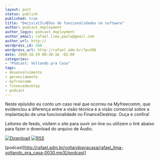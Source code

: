 ```yaml
--- 
layout: post
status: publish
published: true
title: "Decis\xC3\xB5es de funcionalidades no software"
author: podcast_deployment
author_login: podcast_deployment
author_email: rafael.lima.paula@gmail.com
author_url: http://
wordpress_id: 266
wordpress_url: http://rafael.adm.br/?p=266
date: 2008-10-29 00:38:16 -02:00
categories: 
- "Podcast: Voltando pra Casa"
tags: 
- desenvolvimento
- gerenciamento
- myfreecomm
- financedesktop
- podcast
---
```

Neste episódio eu conto um caso real que ocorreu na Myfreecomm, que evidenciou a diferença entre a visão técnica e a visão comercial sobre a implantação de uma funcionalidade no FinanceDesktop. Ouça e confira!

Leitores de feeds, visitem o site para ouvir on-line ou utilizem o link abaixo para fazer o download do arquivo de Áudio.

<a class="noborder" href="http://rafael.adm.br/voltandopracasa/rafael_lima-voltando_pra_casa-0030.mp3" title="Download"><img src="http://rafael.adm.br/images/download_green.gif" border="0" alt="Download" /></a> <a class="noborder" href="http://feeds.feedburner.com/rafael_lima_podcast" title="RSS"><img src="http://rafael.adm.br/images/icn-feed-16x16.png" border="0" alt="RSS" /></a>

[podcast]http://rafael.adm.br/voltandopracasa/rafael_lima-voltando_pra_casa-0030.mp3[/podcast]
